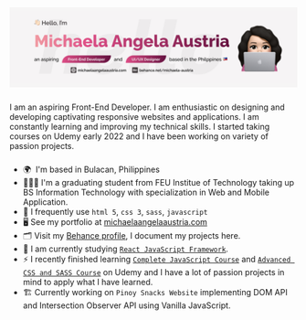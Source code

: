 ![Header](./github-header-image-michaela.png)

###

<p align="left">I am an aspiring Front-End Developer. I am enthusiastic on designing and developing captivating responsive websites and applications. I am constantly learning and improving my technical skills. I started taking courses on Udemy early 2022 and I have been working on variety of passion projects.</p>

###

*   🌍  I'm based in Bulacan, Philippines
*   👩🏻‍🎓  I'm a graduating student from FEU Institue of Technology taking up BS Information Technology with specialization in Web and Mobile Application.
*   👀  I frequently use `html 5`, `css 3`, `sass`, `javascript`
*   🖥️  See my portfolio at [michaelaangelaaustria.com](http://michaelaangelaaustria.com/)
*   🗂  Visit my [Behance profile](https://www.behance.net/michaela-austria), I document my projects here.
*   🌱  I am currently studying [`React JavaScript Framework`](https://www.udemy.com/course/complete-react-developer-zero-to-mastery/).
*   ⚡   I recently finished learning [`Complete JavaScript Course`](https://www.udemy.com/certificate/UC-67f744a7-ad3f-4153-bd97-fb7a6369b5b1/) and [`Advanced CSS and SASS Course`](https://www.udemy.com/certificate/UC-c2a88c24-f2f1-46c6-934b-28da9c8023ab/) on Udemy and I have a lot of passion projects in mind to apply what I have learned.
*   🏗  Currently working on `Pinoy Snacks Website` implementing DOM API and Intersection Observer API using Vanilla JavaScript.

###

<!-- <h4 align="left">Skills</h4>

<div align="left">
  <img src="https://cdn.jsdelivr.net/gh/devicons/devicon/icons/html5/html5-plain-wordmark.svg" height="50" width="66" alt="html5 logo"  />
  <img src="https://cdn.jsdelivr.net/gh/devicons/devicon/icons/css3/css3-plain-wordmark.svg" height="50" width="66" alt="css3 logo"  />
  <img src="https://cdn.jsdelivr.net/gh/devicons/devicon/icons/sass/sass-original.svg" height="50" width="66" alt="sass logo"  />
  <img src="https://cdn.jsdelivr.net/gh/devicons/devicon/icons/javascript/javascript-original.svg" height="50" width="66" alt="javascript logo"  />
  <img src="https://cdn.jsdelivr.net/gh/devicons/devicon/icons/tailwindcss/tailwindcss-plain.svg" height="50" width="66" alt="tailwindcss logo"  />
  <img src="https://cdn.jsdelivr.net/gh/devicons/devicon/icons/bootstrap/bootstrap-original.svg" height="50" width="66" alt="bootstrap logo"  />
  <img src="https://cdn.jsdelivr.net/gh/devicons/devicon/icons/git/git-original.svg" height="50" width="66" alt="git logo"  />
  <img src="https://cdn.jsdelivr.net/gh/devicons/devicon/icons/figma/figma-original.svg" height="50" width="66" alt="figma logo"  />
</div>

###

<h4 align="left">Socials</h4>

<div align="left">
  <a href="www.linkedin.com/in/michaelaangelaaustria" target="_blank">
    <img src="https://raw.githubusercontent.com/maurodesouza/profile-readme-generator/master/src/assets/icons/social/linkedin/default.svg" width="52" height="40" alt="linkedin logo"  />
  </a>
  <a href="https://www.behance.net/michaela-austria" target="_blank">
    <img src="https://raw.githubusercontent.com/maurodesouza/profile-readme-generator/master/src/assets/icons/social/behance/default.svg" width="52" height="40" alt="behance logo"  />
  </a>
</div>

###
 -->
<!-- <div align="center">
  <img src="https://github-readme-stats.vercel.app/api?hide_title=true&hide_rank=true&show_icons=true&include_all_commits=true&count_private=true&disable_animations=false&theme=bear&locale=en&hide_border=false&username=michaela-austria" height="150" alt="stats graph"  />
  <img src="https://github-readme-stats.vercel.app/api/top-langs?locale=en&hide_title=false&layout=compact&card_width=320&langs_count=7&theme=bear&hide_border=false&username=michaela-austria" height="150" alt="languages graph"  />
</div> -->

